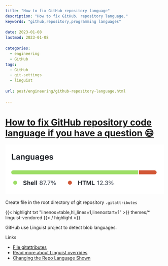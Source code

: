 ```yaml
---
title: "How to fix GitHub repository language"
description: "How to fix GitHub, repository language."
keywords: "github,repository,programming languages"

date: 2023-01-08
lastmod: 2023-01-08

categories:
  - engineering 
  - GitHub
tags:
  - GitHub
  - git-settings
  - linguist

url: post/engineering/github-repository-language.html

---
```


# [How to fix GitHub repository code language if you have a question :smile:](/post/engineering/github-repository-language.html)

[//]: # (Fix JS error about post-comments)
<pre class="post-comments" style="display:none"></pre>
<img src="/post/engineering/GitHub_repository_code_language.png" alt="" width="500"/>

<!--more-->


Create file in the root directory of git repository `.gitattributes`

{{< highlight txt "linenos=table,hl_lines=1,linenostart=1" >}}
themes/* linguist-vendored
{{< / highlight >}}

GitHub use Linguist project to detect blob languages.

Links
* [File gitattributes](https://git-scm.com/docs/gitattributes)
* [Read more about Linguist overrides](https://github.com/github/linguist/blob/master/docs/overrides.md)
* [Changing the Repo Language Shown](https://dev.to/katkelly/changing-your-repo-s-language-in-github-5gjo)
